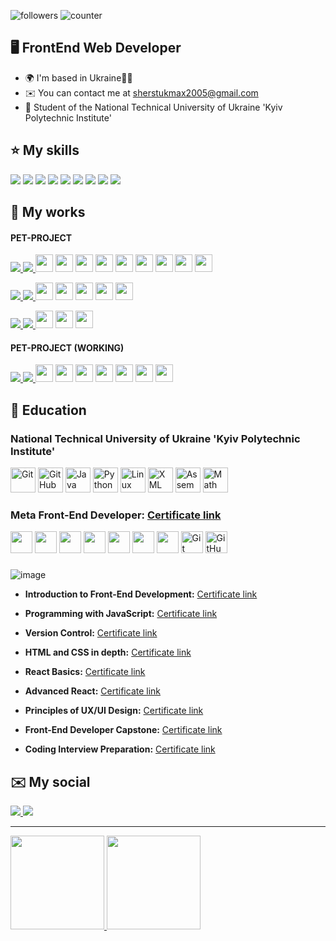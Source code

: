 ![followers](https://img.shields.io/github/followers/Maxson71?logo=github&style=flat-square&color=0891b2&labelColor=1c1917)
![counter](https://komarev.com/ghpvc/?username=Maxson71&color=0891b2&label=views&labelColor=1c1917&style=flat-square)

🖥️ FrontEnd Web Developer
-------------------
  * 🌍  I'm based in Ukraine💙💛
  * ✉️  You can contact me at [sherstukmax2005@gmail.com](mailto:sherstukmax2005@gmail.com)
  * 🧠  Student of the National Technical University of Ukraine 'Kyiv Polytechnic Institute'​

⭐ My skills
-------------------

<img src="https://img.shields.io/badge/NEXT%20JS-111?style=for-the-badge&logo=nextdotjs&logoColor=white"/> <img src="https://img.shields.io/badge/REACT JS-61DAFB?style=for-the-badge&logo=react&logoColor=black"/>  <img src="https://img.shields.io/badge/JAVASCRIPT-F7DF1E?style=for-the-badge&logo=javascript&logoColor=black"/> <img src="https://img.shields.io/badge/TYPESCRIPT-358EF1?style=for-the-badge&logo=typescript&logoColor=white"/> <img src="https://img.shields.io/badge/PRISMA-2d3748?style=for-the-badge&logo=prisma&logoColor=white"/> <img src="https://img.shields.io/badge/HTML-E34F26?style=for-the-badge&logo=html5&logoColor=white"/>  <img src="https://img.shields.io/badge/CSS-1572B6?style=for-the-badge&logo=css3&logoColor=white"/>  <img src="https://img.shields.io/badge/SCSS-CC6699?style=for-the-badge&logo=sass&logoColor=white"/>  <img src="https://img.shields.io/badge/GIT-333?style=for-the-badge&logo=git&logoColor=white"/>


📁 My works
-------------------
#### PET-PROJECT
<div>
 <a href="https://github.com/Maxson71/SMARTFOLIO/blob/master/README.md">
   <img src="https://img.shields.io/badge/SMARTFOLIO-128C76?style=for-the-badge"/>
 </a> 
 <a href="https://github.com/Maxson71/SMARTFOLIO">
   <img src="https://img.shields.io/badge/REPOSITORY-222?style=for-the-badge&logo=github&logoColor=white"/>
 </a>
 <img height="28" width="28" src="https://cdn.simpleicons.org/nextdotjs" /> 
 <img height="28" width="28" src="https://cdn.simpleicons.org/react" /> 
 <img height="28" width="28" src="https://cdn.simpleicons.org/postgresql" /> 
 <img height="28" width="28" src="https://cdn.simpleicons.org/prisma" /> 
 <img height="28" width="28" src="https://cdn.simpleicons.org/typescript" /> 
 <img height="28" width="28" src="https://cdn.simpleicons.org/javascript" /> 
 <img height="28" width="28" src="https://cdn.simpleicons.org/sass" /> 
 <img height="28" width="28" src="https://cdn.simpleicons.org/css3" />
 <img height="28" width="28" src="https://cdn.simpleicons.org/html5" /> 
</div>
<p></p>
<div>
 <a href="https://maxson71.github.io/castpress/">
   <img src="https://img.shields.io/badge/Castpress-white?style=for-the-badge"/>
 </a>
 <a href="https://github.com/Maxson71/castpress/tree/main">
   <img src="https://img.shields.io/badge/REPOSITORY-222?style=for-the-badge&logo=github&logoColor=white"/>
 </a>
 <img height="28" width="28" src="https://cdn.simpleicons.org/react" />
 <img height="28" width="28" src="https://cdn.simpleicons.org/javascript" />
 <img height="28" width="28" src="https://cdn.simpleicons.org/sass" />
 <img height="28" width="28" src="https://cdn.simpleicons.org/css3" />
 <img height="28" width="28" src="https://cdn.simpleicons.org/html5" />
</div>
<p></p>
<div>
 <a href="https://maxson71.github.io/FunHaus/">
   <img src="https://img.shields.io/badge/FunHauS-8c433a?style=for-the-badge"/>
 </a> 
 <a href="https://github.com/Maxson71/FunHaus/tree/main">
   <img src="https://img.shields.io/badge/REPOSITORY-222?style=for-the-badge&logo=github&logoColor=white"/>
 </a>
 <img height="28" width="28" src="https://cdn.simpleicons.org/javascript" />
 <img height="28" width="28" src="https://cdn.simpleicons.org/css3" />
 <img height="28" width="28" src="https://cdn.simpleicons.org/html5" />
</div>

#### PET-PROJECT (WORKING)

<div>
 <a href="https://zero-design.vercel.app/">
   <img src="https://img.shields.io/badge/ZeroDesign-000?style=for-the-badge"/>
 </a> 
 <a href="https://github.com/Maxson71/zero-design">
   <img src="https://img.shields.io/badge/REPOSITORY-222?style=for-the-badge&logo=github&logoColor=white"/>
 </a>
 <img height="28" width="28" src="https://cdn.simpleicons.org/nextdotjs" /> 
 <img height="28" width="28" src="https://cdn.simpleicons.org/react" /> 
 <img height="28" width="28" src="https://cdn.simpleicons.org/typescript" /> 
 <img height="28" width="28" src="https://cdn.simpleicons.org/javascript" /> 
 <img height="28" width="28" src="https://cdn.simpleicons.org/tailwindcss" /> 
 <img height="28" width="28" src="https://cdn.simpleicons.org/css3" />
 <img height="28" width="28" src="https://cdn.simpleicons.org/html5" /> 
</div>


🧮 Education
-------------------
### National Technical University of Ukraine 'Kyiv Polytechnic Institute'​

<div>
 <img height="40" alt="Git" src="https://img.icons8.com/?size=100&id=20906&format=png&color=000000"/>
 <img height="40" alt="GitHub" src="https://img.icons8.com/?size=100&id=3tC9EQumUAuq&format=png&color=000000"/>
 <img height="40" alt="Java" src="https://img.icons8.com/color/1x/java-coffee-cup-logo.png"/>
 <img height="40" alt="Python" src="https://img.icons8.com/color/1x/python.png"/>
 <img height="40" alt="Linux" src="https://img.icons8.com/color/1x/linux.png"/>
 <img height="40" alt="XML" src="https://img.icons8.com/?size=100&id=10238&format=png&color=000000"/>
 <img height="40" alt="Assembler" src="https://static-00.iconduck.com/assets.00/assembly-icon-2048x2048-wspx42mf.png" />
 <img height="40" alt="Math" src="https://github.com/Maxson71/Maxson71/assets/77611206/f3e2757b-30e6-4fb0-be23-8385d481122d" />

</div>

### Meta Front-End Developer: [Certificate link](https://www.coursera.org/account/accomplishments/specialization/5MNXFFXGWES8)

<div> 
 <img height="35" src="https://img.icons8.com/?size=100&id=asWSSTBrDlTW&format=png&color=000000" /> 
 <img height="35" src="https://cdn.simpleicons.org/javascript" />
 <img height="35" src="https://img.icons8.com/?size=100&id=Xf1sHBmY73hA&format=png&color=000000" /> 
 <img height="35" src="https://cdn.simpleicons.org/tailwindcss" /> 
 <img height="35" src="https://img.icons8.com/?size=100&id=78Fr72VCwbPq&format=png&color=000000" /> 
 <img height="35" src="https://cdn.simpleicons.org/css3" />
 <img height="35" src="https://cdn.simpleicons.org/html5" />
 <img height="35" alt="Git" src="https://img.icons8.com/?size=100&id=20906&format=png&color=000000"/>
 <img height="35" alt="GitHub" src="https://img.icons8.com/?size=100&id=3tC9EQumUAuq&format=png&color=000000"/>
</div>

###  

![image](https://github.com/Maxson71/Maxson71/assets/77611206/4fcc4c8b-415a-4c7e-a616-bb25567d40b0)

  - **Introduction to Front-End Development:** [Certificate link](https://www.coursera.org/account/accomplishments/records/23K47VBE4FE4)
  
  - **Programming with JavaScript:** [Certificate link](https://www.coursera.org/account/accomplishments/records/4YMEZSWTHQLA)
  
  - **Version Control:** [Certificate link](https://www.coursera.org/account/accomplishments/records/ECJ2JD32WUFQ)
  
  - **HTML and CSS in depth:** [Certificate link](https://www.coursera.org/account/accomplishments/records/Q2VAPYDJXH5L)
  
  - **React Basics:** [Certificate link](https://www.coursera.org/account/accomplishments/records/395CFWEEQ3SK)
 
  - **Advanced React:** [Certificate link](https://www.coursera.org/account/accomplishments/records/8P3UULGGEN3P)

  - **Principles of UX/UI Design:** [Certificate link](https://www.coursera.org/account/accomplishments/records/6W5DJPUFTA9N)

  - **Front-End Developer Capstone:** [Certificate link](https://www.coursera.org/account/accomplishments/verify/Z8A3W9K623WG)

  - **Coding Interview Preparation:** [Certificate link](https://www.coursera.org/account/accomplishments/verify/ZDE9DHSQP2GM)

✉️ My social
-------------------
<a href="https://www.linkedin.com/in/maksym-sherstiuk-29868026b/">
  <img src="https://img.shields.io/badge/LINKEDIN-0A66C2?style=for-the-badge&logo=linkedin&logoColor=white"/>
</a> 
<a href="https://t.me/Maxsooooon">
  <img src="https://img.shields.io/badge/TELEGRAM-26A5E4?style=for-the-badge&logo=telegram&logoColor=white"/>
</a>

-------------------

<a href="https://github.com/Maxson71/github-readme-stats">
  <img height=150 src="https://github-readme-stats.vercel.app/api/top-langs/?username=Maxson71&layout=compact"/>
</a>
<a href="https://github-readme-stats.vercel.app/api?username=Maxson71&show_icons=true&count_private=true">
  <img
  height=150
  src="https://github-readme-stats.vercel.app/api?username=Maxson71&show_icons=true&count_private=true"/>
</a>
